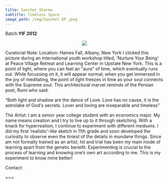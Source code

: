 ```yaml
---
title: Sanchet Sharma
subtitle: Timeless Space
image_path: /img/Sanchet DP.jpeg
---
```


<p>Batch:<b>YIF 2012</b></p>


<!--Title: <b>Multiple Titles</b>-->

<p align="center">
<img src="../../img/Sanchet DP.jpg"></p>

Curatorial Note:
Location: Haines Fall, Albany, New York
I clicked this picture during an international youth workshop titled, 'Nurture Your Being' at Peace Village Retreat and Learning Center in Upstate New York. This is a point of light,  where you can feel an "aura" of time, which eventually runs out. While focussing on it, it will appear normal; when you get immersed in the joy of meditating, the point of light freezes in time as your soul connects with the Supreme soul. This architectural marvel reminds of the Persian poet, Rumi who said: 

“Both light and shadow are the dance of Love.
Love has no cause, it is the astrolabe of God's secrets.
Lover and loving are inseparable and timeless"

The Artist:
I am a senior year college student with an economics major. My name means creation and I try to live up to it through sketching. With a knack for hyperrealism, I continue to experiment with different mediums. I did my first ‘realistic’-like sketch in 11th grade and soon developed the curiosity to observe even the tiniest of the details in mundane things. 
Since am not formally trained as an artist, hit and trial has been my main mode of learning apart from the genetic benefit. Experimenting is crucial to the process of learning and knowing one’s own art according to me. This is my experiment to know mine better! 

Contact:

<a href="https://www.facebook.com/kritiartwork" class="fa fa-facebook"></a>
<a href="https://instagram.com/kriti_art" class="fa fa-instagram"></a>
<a href="https://kritiart.com" class="fa fa-wordpress"></a>
<a href="kriti.garg@ashoka.edu.in" class="fa fa-envelope"></a>
<a href="#" class="fa fa-phone"></a>



===


